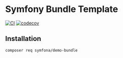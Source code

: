 # Symfony Bundle Template

[![CI](https://github.com/symfona/demo-bundle/actions/workflows/ci.yaml/badge.svg)](https://github.com/symfona/demo-bundle/actions/workflows/ci.yaml)
[![codecov](https://codecov.io/gh/symfona/demo-bundle/branch/main/graph/badge.svg?token=NL09KRQ74L)](https://codecov.io/gh/symfona/demo-bundle)

## Installation

```bash
composer req symfona/demo-bundle
```

